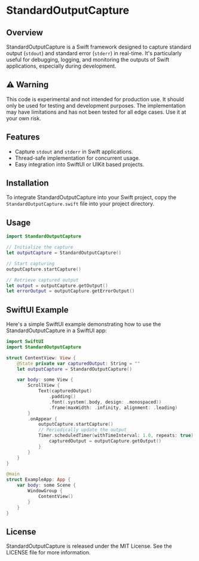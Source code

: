 # StandardOutputCapture

## Overview
StandardOutputCapture is a Swift framework designed to capture standard output (`stdout`) and standard error (`stderr`) in real-time. It's particularly useful for debugging, logging, and monitoring the outputs of Swift applications, especially during development.

## ⚠️ Warning
This code is experimental and not intended for production use. It should only be used for testing and development purposes. The implementation may have limitations and has not been tested for all edge cases. Use it at your own risk.

## Features
- Capture `stdout` and `stderr` in Swift applications.
- Thread-safe implementation for concurrent usage.
- Easy integration into SwiftUI or UIKit based projects.

## Installation
To integrate StandardOutputCapture into your Swift project, copy the `StandardOutputCapture.swift` file into your project directory.

## Usage
```swift
import StandardOutputCapture

// Initialize the capture
let outputCapture = StandardOutputCapture()

// Start capturing
outputCapture.startCapture()

// Retrieve captured output
let output = outputCapture.getOutput()
let errorOutput = outputCapture.getErrorOutput()

```

## SwiftUI Example

Here's a simple SwiftUI example demonstrating how to use the StandardOutputCapture in a SwiftUI app:

```swift
import SwiftUI
import StandardOutputCapture

struct ContentView: View {
    @State private var capturedOutput: String = ""
    let outputCapture = StandardOutputCapture()

    var body: some View {
        ScrollView {
            Text(capturedOutput)
                .padding()
                .font(.system(.body, design: .monospaced))
                .frame(maxWidth: .infinity, alignment: .leading)
        }
        .onAppear {
            outputCapture.startCapture()
            // Periodically update the output
            Timer.scheduledTimer(withTimeInterval: 1.0, repeats: true) { _ in
                capturedOutput = outputCapture.getOutput()
            }
        }
    }
}

@main
struct ExampleApp: App {
    var body: some Scene {
        WindowGroup {
            ContentView()
        }
    }
}
```

## License

StandardOutputCapture is released under the MIT License. See the LICENSE file for more information.
